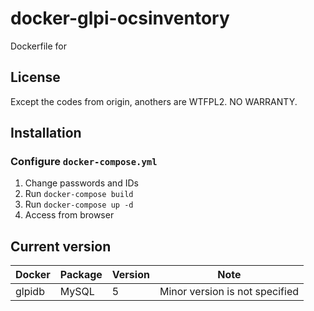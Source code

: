 docker-glpi-ocsinventory
====================

Dockerfile for 

License
------------
Except the codes from origin, anothers are WTFPL2.
NO WARRANTY.

Installation
------------

### Configure `docker-compose.yml`

1. Change passwords and IDs
2. Run `docker-compose build`
3. Run `docker-compose up -d`
4. Access from browser

Current version
------------

|Docker      |Package      |Version    |Note   |
|------------|-------------|-----------|-------|
|glpidb      |MySQL        |5          |Minor version is not specified|
